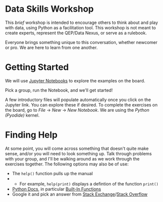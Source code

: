 # Data Skills Workshop

This _brief_ workshop is intended to encourage others to think about and play with data, using Python as a facilitation tool. This workshop is not meant to create experts, represent the QEP/Data Nexus, or serve as a rulebook. 

Everyone brings something unique to this conversation, whether newcomer or pro. We are here to learn from one another.

# Getting Started
We will use [Jupyter Notebooks](https://jupyter.org/try-jupyter/lab?path=notebooks%2FIntro.ipynb) to explore the examples on the board. 

Pick a group, run the Notebook, and we'll get started!

A few introductory files will populate automatically once you click on the Jupyter link. You can explore these if desired. To complete the exercises on the board, go to _File_ -> _New_ -> _New Notebook_. We are using the _Python (Pyodide)_ kernel. 

# Finding Help
At some point, you will come across something that doesn't quite make sense, and/or you will need to look something up. Talk through problems with your group, and I'll be walking around as we work through the exercises together. The following options may also be of use:
* The `help()` function pulls up the manual
* * For example, `help(print)` displays a defintion of the function `print()`
* [Python Docs](https://docs.python.org/3/index.html), in particular [Built-In Functions](https://docs.python.org/3/library/functions.html)
* Google it and pick an answer from [Stack Exchange](https://stackexchange.com/)/[Stack Overflow](https://stackoverflow.com/) 
